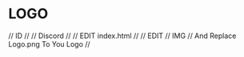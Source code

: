 # LOGO
// ID //
// Discord //
// EDIT index.html //
// EDIT // IMG // And Replace Logo.png To You Logo //
